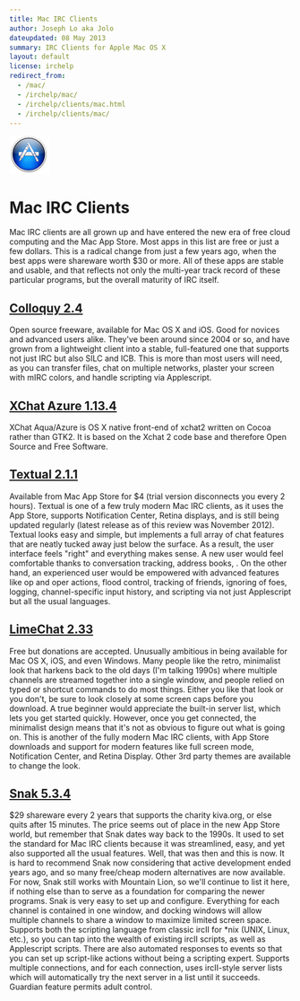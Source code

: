 ```yaml
---
title: Mac IRC Clients
author: Joseph Lo aka Jolo
dateupdated: 08 May 2013
summary: IRC Clients for Apple Mac OS X
layout: default
license: irchelp
redirect_from:
  - /mac/
  - /irchelp/mac/
  - /irchelp/clients/mac.html
  - /irchelp/clients/mac/
---
```

[![*](/media/macappstore_icon.jpg) ](http://www.apple.com/)

# Mac IRC Clients

Mac IRC clients are all grown up and have entered the new era of free cloud computing and the Mac App Store. Most apps in this list are free or just a few dollars. This is a radical change from just a few years ago, when the best apps were shareware worth $30 or more. All of these apps are stable and usable, and that reflects not only the multi-year track record of these particular programs, but the overall maturity of IRC itself.

## [Colloquy 2.4](http://colloquy.info/)

Open source freeware, available for Mac OS X and iOS. Good for novices and advanced users alike. They've been around since 2004 or so, and have grown from a lightweight client into a stable, full-featured one that supports not just IRC but also SILC and ICB. This is more than most users will need, as you can transfer files, chat on multiple networks, plaster your screen with mIRC colors, and handle scripting via Applescript.

## [XChat Azure 1.13.4](http://xchataqua.github.io/)

XChat Aqua/Azure is OS X native front-end of xchat2 written on Cocoa rather than GTK2. It is based on the Xchat 2 code base and therefore Open Source and Free Software.

## [Textual 2.1.1](http://www.codeux.com/textual/)

Available from Mac App Store for $4 (trial version disconnects you every 2 hours). Textual is one of a few truly modern Mac IRC clients, as it uses the App Store, supports Notification Center, Retina displays, and is still being updated regularly (latest release as of this review was November 2012). Textual looks easy and simple, but implements a full array of chat features that are neatly tucked away just below the surface. As a result, the user interface feels "right" and everything makes sense. A new user would feel comfortable thanks to conversation tracking, address books, . On the other hand, an experienced user would be empowered with advanced features like op and oper actions, flood control, tracking of friends, ignoring of foes, logging, channel-specific input history, and scripting via not just Applescript but all the usual languages.

## [LimeChat 2.33](http://limechat.net/)

Free but donations are accepted. Unusually ambitious in being available for Mac OS X, iOS, and even Windows. Many people like the retro, minimalist look that harkens back to the old days (I'm talking 1990s) where multiple channels are streamed together into a single window, and people relied on typed or shortcut commands to do most things. Either you like that look or you don't, be sure to look closely at some screen caps before you download. A true beginner would appreciate the built-in server list, which lets you get started quickly. However, once you get connected, the minimalist design means that it's not as obvious to figure out what is going on. This is another of the fully modern Mac IRC clients, with App Store downloads and support for modern features like full screen mode, Notification Center, and Retina Display. Other 3rd party themes are available to change the look.

## [Snak 5.3.4](http://www.snak.com/index.html)

$29 shareware every 2 years that supports the charity kiva.org, or else quits after 15 minutes. The price seems out of place in the new App Store world, but remember that Snak dates way back to the 1990s. It used to set the standard for Mac IRC clients because it was streamlined, easy, and yet also supported all the usual features. Well, that was then and this is now. It is hard to recommend Snak now considering that active development ended years ago, and so many free/cheap modern alternatives are now available. For now, Snak still works with Mountain Lion, so we'll continue to list it here, if nothing else than to serve as a foundation for comparing the newer programs. Snak is very easy to set up and configure. Everything for each channel is contained in one window, and docking windows will allow multiple channels to share a window to maximize limited screen space. Supports both the scripting language from  classic ircII for \*nix (UNIX, Linux, etc.), so you can tap into the wealth of existing ircII scripts, as well as Applescript scripts. There are also automated responses to events so that you can set up script-like actions without being a scripting expert. Supports multiple connections, and for each connection, uses ircII-style server lists which will automatically try the next server in a list until it succeeds. Guardian feature permits adult control.
